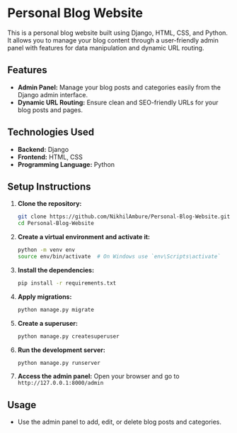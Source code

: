 # Personal Blog Website

This is a personal blog website built using Django, HTML, CSS, and Python. It allows you to manage your blog content through a user-friendly admin panel with features for data manipulation and dynamic URL routing.

## Features

- **Admin Panel:** Manage your blog posts and categories easily from the Django admin interface.
- **Dynamic URL Routing:** Ensure clean and SEO-friendly URLs for your blog posts and pages.

## Technologies Used

- **Backend:** Django
- **Frontend:** HTML, CSS
- **Programming Language:** Python

## Setup Instructions

1. **Clone the repository:**
    ```bash
    git clone https://github.com/NikhilAmbure/Personal-Blog-Website.git
    cd Personal-Blog-Website
    ```

2. **Create a virtual environment and activate it:**
    ```bash
    python -m venv env
    source env/bin/activate  # On Windows use `env\Scripts\activate`
    ```

3. **Install the dependencies:**
    ```bash
    pip install -r requirements.txt
    ```

4. **Apply migrations:**
    ```bash
    python manage.py migrate
    ```

5. **Create a superuser:**
    ```bash
    python manage.py createsuperuser
    ```

6. **Run the development server:**
    ```bash
    python manage.py runserver
    ```

7. **Access the admin panel:**
    Open your browser and go to `http://127.0.0.1:8000/admin`

## Usage

- Use the admin panel to add, edit, or delete blog posts and categories.
